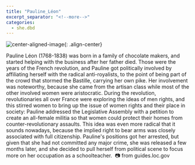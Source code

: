 ```yaml
---
title: "Pauline_Léon"
excerpt_separator: "<!--more-->"
categories:
  - she.dbd
---
```



![center-aligned-image](https://cdn.pixabay.com/photo/2020/10/26/16/56/man-5687861_1280.png){: .align-center}


Pauline Léon (1768-1838) was born in a family of chocolate makers, and started helping with the business after her father died. Those were the years of the French revolution, and Pauline got politically involved by affiliating herself with the radical anti-royalists, to the point of being part of the crowd that stormed the Bastille, carrying her own pike. Her involvement was noteworthy, because she came from the artisan class while most of the other involved women were aristocratic. During the revolution, revolutionaries all over France were exploring the ideas of men rights, and this stirred women to bring up the issue of women rights and their place in society: Pauline addressed the Legislative Assembly with a petition to create an all-female militia so that women could protect their homes from counter-revolutionary assaults. This idea was even more radical that it sounds nowadays, because the implied right to bear arms was closely associated with full citizenship.⁠
Pauline's positions got her arrested, but given that she had not committed any major crime, she was released a few months later, and she decided to pull herself from political scene to focus more on her occupation as a schoolteacher.⁠
⁠
📷 from guides.loc.gov⁠
